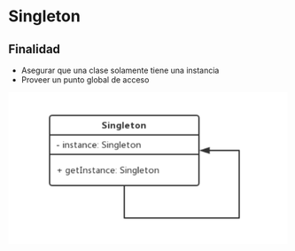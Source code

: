 # Singleton

## Finalidad

* Asegurar que una clase solamente tiene una instancia
* Proveer un punto global de acceso


![Singleton pattern](pattern.png)
